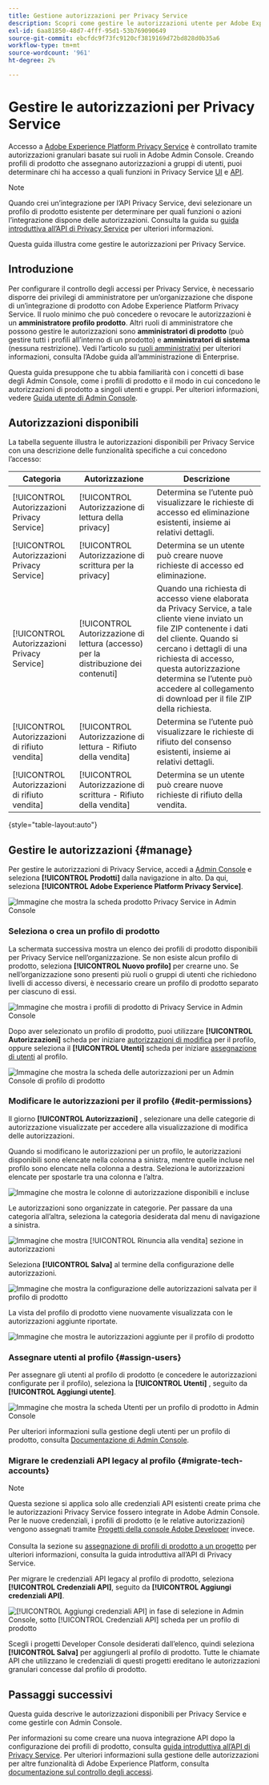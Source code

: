 ```yaml
---
title: Gestione autorizzazioni per Privacy Service
description: Scopri come gestire le autorizzazioni utente per Adobe Experience Platform Privacy Service utilizzando Adobe Admin Console.
exl-id: 6aa81850-48d7-4fff-95d1-53b769090649
source-git-commit: ebcfdc9f73fc9120cf3819169d72bd828d0b35a6
workflow-type: tm+mt
source-wordcount: '961'
ht-degree: 2%

---
```


# Gestire le autorizzazioni per Privacy Service

Accesso a [Adobe Experience Platform Privacy Service](./home.md) è controllato tramite autorizzazioni granulari basate sui ruoli in Adobe Admin Console. Creando profili di prodotto che assegnano autorizzazioni a gruppi di utenti, puoi determinare chi ha accesso a quali funzioni in Privacy Service [UI](./ui/overview.md) e [API](./api/overview.md).

>[!NOTE]
>
>Quando crei un’integrazione per l’API Privacy Service, devi selezionare un profilo di prodotto esistente per determinare per quali funzioni o azioni l’integrazione dispone delle autorizzazioni. Consulta la guida su [guida introduttiva all’API di Privacy Service](./api/getting-started.md) per ulteriori informazioni.

Questa guida illustra come gestire le autorizzazioni per Privacy Service.

## Introduzione

Per configurare il controllo degli accessi per Privacy Service, è necessario disporre dei privilegi di amministratore per un’organizzazione che dispone di un’integrazione di prodotto con Adobe Experience Platform Privacy Service. Il ruolo minimo che può concedere o revocare le autorizzazioni è un **amministratore profilo prodotto**. Altri ruoli di amministratore che possono gestire le autorizzazioni sono **amministratori di prodotto** (può gestire tutti i profili all’interno di un prodotto) e **amministratori di sistema** (nessuna restrizione). Vedi l’articolo su [ruoli amministrativi](https://helpx.adobe.com/enterprise/using/admin-roles.html) per ulteriori informazioni, consulta l’Adobe guida all’amministrazione di Enterprise.

Questa guida presuppone che tu abbia familiarità con i concetti di base degli Admin Console, come i profili di prodotto e il modo in cui concedono le autorizzazioni di prodotto a singoli utenti e gruppi. Per ulteriori informazioni, vedere [Guida utente di Admin Console](https://helpx.adobe.com/it/enterprise/using/admin-console.html).

## Autorizzazioni disponibili

La tabella seguente illustra le autorizzazioni disponibili per Privacy Service con una descrizione delle funzionalità specifiche a cui concedono l’accesso:

| Categoria | Autorizzazione | Descrizione |
| --- | --- | --- |
| [!UICONTROL Autorizzazioni Privacy Service] | [!UICONTROL Autorizzazione di lettura della privacy] | Determina se l’utente può visualizzare le richieste di accesso ed eliminazione esistenti, insieme ai relativi dettagli. |
| [!UICONTROL Autorizzazioni Privacy Service] | [!UICONTROL Autorizzazione di scrittura per la privacy] | Determina se un utente può creare nuove richieste di accesso ed eliminazione. |
| [!UICONTROL Autorizzazioni Privacy Service] | [!UICONTROL Autorizzazione di lettura (accesso) per la distribuzione dei contenuti] | Quando una richiesta di accesso viene elaborata da Privacy Service, a tale cliente viene inviato un file ZIP contenente i dati del cliente. Quando si cercano i dettagli di una richiesta di accesso, questa autorizzazione determina se l’utente può accedere al collegamento di download per il file ZIP della richiesta. |
| [!UICONTROL Autorizzazioni di rifiuto vendita] | [!UICONTROL Autorizzazione di lettura - Rifiuto della vendita] | Determina se l’utente può visualizzare le richieste di rifiuto del consenso esistenti, insieme ai relativi dettagli. |
| [!UICONTROL Autorizzazioni di rifiuto vendita] | [!UICONTROL Autorizzazione di scrittura - Rifiuto della vendita] | Determina se un utente può creare nuove richieste di rifiuto della vendita. |

{style="table-layout:auto"}

## Gestire le autorizzazioni {#manage}

Per gestire le autorizzazioni di Privacy Service, accedi a [Admin Console](https://adminconsole.adobe.com/) e seleziona **[!UICONTROL Prodotti]** dalla navigazione in alto. Da qui, seleziona **[!UICONTROL Adobe Experience Platform Privacy Service]**.

![Immagine che mostra la scheda prodotto Privacy Service in Admin Console](./images/permissions/privacy-service-card.png)

### Seleziona o crea un profilo di prodotto

La schermata successiva mostra un elenco dei profili di prodotto disponibili per Privacy Service nell’organizzazione. Se non esiste alcun profilo di prodotto, seleziona **[!UICONTROL Nuovo profilo]** per crearne uno. Se nell’organizzazione sono presenti più ruoli o gruppi di utenti che richiedono livelli di accesso diversi, è necessario creare un profilo di prodotto separato per ciascuno di essi.

![Immagine che mostra i profili di prodotto di Privacy Service in Admin Console](./images/permissions/select-or-create-profile.png)

Dopo aver selezionato un profilo di prodotto, puoi utilizzare **[!UICONTROL Autorizzazioni]** scheda per iniziare [autorizzazioni di modifica](#edit-permissions) per il profilo, oppure seleziona il **[!UICONTROL Utenti]** scheda per iniziare [assegnazione di utenti](#assign-users) al profilo.

![Immagine che mostra la scheda delle autorizzazioni per un Admin Console di profilo di prodotto](./images/permissions/users-permissions-tabs.png)

### Modificare le autorizzazioni per il profilo {#edit-permissions}

Il giorno **[!UICONTROL Autorizzazioni]** , selezionare una delle categorie di autorizzazione visualizzate per accedere alla visualizzazione di modifica delle autorizzazioni.

Quando si modificano le autorizzazioni per un profilo, le autorizzazioni disponibili sono elencate nella colonna a sinistra, mentre quelle incluse nel profilo sono elencate nella colonna a destra. Seleziona le autorizzazioni elencate per spostarle tra una colonna e l’altra.

![Immagine che mostra le colonne di autorizzazione disponibili e incluse](./images/permissions/edit-permissions.png)

Le autorizzazioni sono organizzate in categorie. Per passare da una categoria all’altra, seleziona la categoria desiderata dal menu di navigazione a sinistra.

![Immagine che mostra [!UICONTROL Rinuncia alla vendita] sezione in autorizzazioni](./images/permissions/switch-category.png)

Seleziona **[!UICONTROL Salva]** al termine della configurazione delle autorizzazioni.

![Immagine che mostra la configurazione delle autorizzazioni salvata per il profilo di prodotto](./images/permissions/save-permissions.png)

La vista del profilo di prodotto viene nuovamente visualizzata con le autorizzazioni aggiunte riportate.

![Immagine che mostra le autorizzazioni aggiunte per il profilo di prodotto](./images/permissions/permissions-added.png)

### Assegnare utenti al profilo {#assign-users}

Per assegnare gli utenti al profilo di prodotto (e concedere le autorizzazioni configurate per il profilo), seleziona la **[!UICONTROL Utenti]** , seguito da **[!UICONTROL Aggiungi utente]**.

![Immagine che mostra la scheda Utenti per un profilo di prodotto in Admin Console](./images/permissions/manage-users.png)

Per ulteriori informazioni sulla gestione degli utenti per un profilo di prodotto, consulta [Documentazione di Admin Console](https://helpx.adobe.com/enterprise/using/manage-product-profiles.html).

### Migrare le credenziali API legacy al profilo {#migrate-tech-accounts}

>[!NOTE]
>
>Questa sezione si applica solo alle credenziali API esistenti create prima che le autorizzazioni Privacy Service fossero integrate in Adobe Admin Console. Per le nuove credenziali, i profili di prodotto (e le relative autorizzazioni) vengono assegnati tramite [Progetti della console Adobe Developer](https://developer.adobe.com/developer-console/docs/guides/projects/) invece.<br><br>Consulta la sezione su [assegnazione di profili di prodotto a un progetto](./api/getting-started.md#product-profiles) per ulteriori informazioni, consulta la guida introduttiva all’API di Privacy Service.

Per migrare le credenziali API legacy al profilo di prodotto, seleziona **[!UICONTROL Credenziali API]**, seguito da **[!UICONTROL Aggiungi credenziali API]**.

![[!UICONTROL Aggiungi credenziali API] in fase di selezione in Admin Console, sotto [!UICONTROL Credenziali API] scheda per un profilo di prodotto](./images/permissions/api-credentials.png)

Scegli i progetti Developer Console desiderati dall’elenco, quindi seleziona **[!UICONTROL Salva]** per aggiungerli al profilo di prodotto. Tutte le chiamate API che utilizzano le credenziali di questi progetti ereditano le autorizzazioni granulari concesse dal profilo di prodotto.

## Passaggi successivi

Questa guida descrive le autorizzazioni disponibili per Privacy Service e come gestirle con Admin Console.

Per informazioni su come creare una nuova integrazione API dopo la configurazione dei profili di prodotto, consulta [guida introduttiva all’API di Privacy Service](./api/getting-started.md). Per ulteriori informazioni sulla gestione delle autorizzazioni per altre funzionalità di Adobe Experience Platform, consulta [documentazione sul controllo degli accessi](../access-control/home.md).
